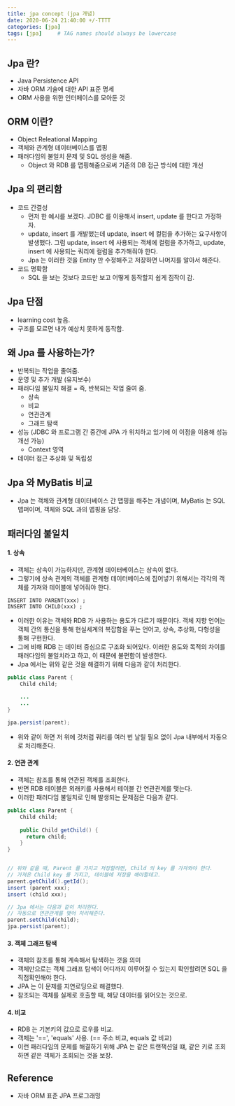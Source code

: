 ```yaml
---
title: jpa concept (jpa 개념) 
date: 2020-06-24 21:40:00 +/-TTTT
categories: [jpa]
tags: [jpa]     # TAG names should always be lowercase
---
```



## Jpa 란? 
- Java Persistence API 
- 자바 ORM 기술에 대한 API 표준 명세
- ORM 사용을 위한 인터페이스를 모아둔 것


## ORM 이란? 
- Object Releational Mapping
- 객체와 관계형 데이터베이스를 맵핑
- 패러다임의 불일치 문제 및 SQL 생성을 해줌.
    - Object 와 RDB 를 맵핑해줌으로써 기존의 DB 접근 방식에 대한 개선

## Jpa 의 편리함
- 코드 간결성
    - 먼저 한 예시를 보겠다. JDBC 를 이용해서 insert, update 를 한다고 가정하자.
    - update, insert 를 개발했는데 update, insert 에 컬럼을 추가하는  요구사항이 발생했다. 그럼 update, insert 에 사용되는 객체에 컬럼을 추가하고, update, insert 에 사용되는 쿼리에 컬럼을 추가해줘야 한다.
    - Jpa 는 이러한 것을 Entity 만 수정해주고 저장하면 나머지를 알아서 해준다.
- 코드 명확함
    - SQL 을 보는 것보다 코드만 보고 어떻게 동작할지 쉽게 짐작이 감.

## Jpa 단점
- learning cost 높음.
- 구조를 모르면 내가 예상치 못하게 동작함.

## 왜 Jpa 를 사용하는가?
- 반복되는 작업을 줄여줌.
- 운영 및 추가 개발 (유지보수)
- 패러다임 불일치 해결 = 즉, 반복되는 작업 줄여 줌.
    - 상속
    - 비교
    - 연관관계
    - 그래프 탐색
- 성능 (JDBC 와 프로그램 간 중간에 JPA 가 위치하고 있기에 이 이점을 이용해 성능 개선 가능)
    - Context 영역
- 데이터 접근 추상화 및 독립성

## Jpa 와 MyBatis 비교
- Jpa 는 객체와 관계형 데이터베이스 간 맵핑을 해주는 개념이며, MyBatis 는 SQL 맵퍼이며, 객체와 SQL 과의 맵핑을 담당.

## 패러다임 불일치

#### 1. 상속
- 객체는 상속이 가능하지만, 관계형 데이터베이스는 상속이 없다.
- 그렇기에 상속 관계의 객체를 관계형 데이터베이스에 집어넣기 위해서는 각각의 객체를 가져와 테이블에 넣어줘야 한다.

```text
INSERT INTO PARENT(xxx) ;
INSERT INTO CHILD(xxx) ;
```

- 이러한 이유는 객체와 RDB 가 사용하는 용도가 다르기 때문이다. 객체 지향 언어는 객체 간의 통신을 통해 현실세계의 복잡함을 푸는 언어고, 상속, 추상화, 다형성을 통해 구현한다.
- 그에 비해 RDB 는 데이터 중심으로 구조화 되어있다. 이러한 용도와 목적의 차이를 패러다임의 불일치라고 하고, 이 때문에 불편함이 발생한다. 
- Jpa 에서는 위와 같은 것을 해결하기 위해 다음과 같이 처리한다.

```java
public class Parent {
    Child child;
    
    ...
    ...
}

jpa.persist(parent);
```

- 위와 같이 하면 저 위에 것처럼 쿼리를 여러 번 날릴 필요 없이 Jpa 내부에서 자동으로 처리해준다.


#### 2. 연관 관계
- 객체는 참조를 통해 연관된 객체를 조회한다.
- 반면 RDB 테이블은 외래키를 사용해서 테이블 간 연관관계를 맺는다.
- 이러한 패러다임 불일치로 인해 발생되는 문제점은 다음과 같다.


```java
public class Parent {
    Child child;
  
    public Child getChild() {
      return child;
    }
}


// 위와 같을 때, Parent 를 가지고 저장할려면, Child 의 key 를 가져와야 한다.
// 가져온 Child key 를 가지고, 테이블에 저장을 해야할테고.
parent.getChild().getId();
insert (parent xxx);
insert (child xxx);

// Jpa 에서는 다음과 같이 처리한다.
// 자동으로 연관관계를 맺어 처리해준다.
parent.setChild(child);
jpa.persist(parent);
```


#### 3. 객체 그래프 탐색
- 객체의 참조를 통해 계속해서 탐색하는 것을 의미
- 객체만으로는 객체 그래프 탐색이 어디까지 이루어질 수 있는지 확인할려면 SQL 을 직접확인해야 한다.
- JPA 는 이 문제를 지연로딩으로 해결했다.
- 참조되는 객체를 실제로 호출할 때, 해당 데이터를 읽어오는 것으로.

#### 4. 비교
- RDB 는 기본키의 값으로 로우를 비교.
- 객체는 '==', 'equals' 사용. (== 주소 비교, equals 값 비교)
- 이런 패러다임의 문제를 해결하기 위해 JPA 는 같은 트랜잭션일 떄, 같은 키로 조회하면 같은 객체가 조회되는 것을 보장.

## Reference
- 자바 ORM 표준 JPA 프로그래밍